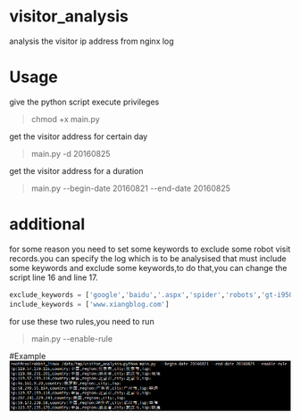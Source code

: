 # visitor_analysis
analysis the visitor ip address from nginx log
# Usage
give the python script execute privileges
> chmod +x main.py

get the visitor address for certain day
> main.py -d 20160825
 
get the visitor address for a duration
> main.py --begin-date 20160821 --end-date 20160825

# additional
for some reason you need to set some keywords to exclude some robot visit records.you can specify the log which is to be analysised that must include some keywords and  exclude some keywords,to do that,you can change the script  line 16 and line 17.
```python
exclude_keywords = ['google','baidu','.aspx','spider','robots','gt-i9500']
include_keywords = ['www.xiangblog.com']
```
for use these two rules,you need to run
> main.py --enable-rule

#Example
![example](screenshot/example.png)
